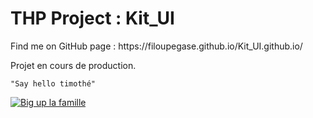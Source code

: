  <h1>THP Project : Kit_UI</h1>
<p>Find me on GitHub page : https://filoupegase.github.io/Kit_UI.github.io/</p>

<p>Projet en cours de production.</p>

<code>"Say hello timothé"</code>

<a href="https://media.giphy.com/media/5w3PvBIsd5In5RC14j/giphy.gif" target="_blank">
<img src="https://media.giphy.com/media/5w3PvBIsd5In5RC14j/giphy.gif" alt="Big up la famille"/>
</a>
